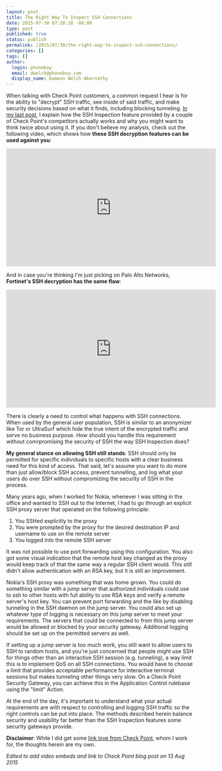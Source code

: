 ```yaml
---
layout: post
title: The Right Way To Inspect SSH Connections
date: 2015-07-30 07:28:10 -08:00
type: post
published: true
status: publish
permalink: /2015/07/30/the-right-way-to-inspect-ssh-connections/
categories: []
tags: []
author:
  login: phoneboy
  email: dwelch@phoneboy.com
  display_name: Dameon Welch-Abernathy
---
```

When talking with Check Point customers, a common request I hear is for the ability to "decrypt" SSH traffic, see inside of said traffic, and make security decisions based on what it finds, including blocking tunneling. [In my last post](/2015/07/29/lies-damn-lies-and-inspecting-ssh-traffic-securely/), I explain how the SSH Inspection feature provided by a couple of Check Point's competitors actually works and why you might want to think twice about using it. If you don't believe my analysis, check out the following video, which shows how **these SSH decryption features can be used against you**:

<center><iframe width="560" height="315" src="https://www.youtube.com/embed/ACxNbkTo1qQ" frameborder="0" allowfullscreen></iframe></center>

And in case you're thinking I'm just picking on Palo Alto Networks, **Fortinet's SSH decryption has the same flaw**:

<center><iframe width="560" height="315" src="https://www.youtube.com/embed/JUHfbj9O4RQ" frameborder="0" allowfullscreen></iframe></center>

There is clearly a need to control what happens with SSH connections. When used by the general user population, SSH is similar to an anonymizer like Tor or UltraSurf which hide the true intent of the encrypted traffic and serve no business purpose. How should you handle this requirement without comrpromising the security of SSH the way SSH Inspection does?

**My general stance on allowing SSH still stands**: SSH should only be permitted for specific individuals to specific hosts with a clear business need for this kind of access. That said, let's assume you want to do more than just allow/block SSH access, prevent tunnelling, and log what your users do over SSH without compromizing the security of SSH in the process. 

Many years ago, when I worked for Nokia, whenever I was sitting in the office and wanted to SSH out to the Internet, I had to go through an explicit SSH proxy server that operated on the following principle:

1. You SSHed explicitly to the proxy
2. You were prompted by the proxy for the desired destination IP and username to use on the remote server
3. You logged into the remote SSH server

It was not possible to use port forwarding using this configuration. You also got some visual indication that the remote host key changed as the proxy would keep track of that the same way a regular SSH client would. This still didn't allow authentication with an RSA key, but it is still an improvement. 

Nokia's SSH proxy was something that was home grown. You could do something similar with a jump server that authorized individuals could use to ssh to other hosts with full ability to use RSA keys and verify a remote server's host key. You can prevent port forwarding and the like by disabling tunneling in the SSH daemon on the jump server. You could also set up whatever type of logging is necessary on this jump server to meet your requirements. The servers that could be connected to from this jump server would be allowed or blocked by your security gateway. Additional logging should be set up on the permitted servers as well. 

If setting up a jump server is too much work, you still want to allow users to SSH to random hosts, and you're just concerned that people might use SSH for things other than an interactive SSH session (e.g. tunneling), a way limit this is to implement QoS on all SSH connections. You would have to choose a limit that provides acceptable performance for interactive terminal sessions but makes tunneling other things very slow. On a Check Point Security Gateway, you can achieve this in the Application Control rulebase using the "limit" Action. 

At the end of the day, it's important to understand what your actual requirements are with respect to controlling and logging SSH traffic so the right controls can be put into place. The methods described herein balance security and usability far better than the SSH Inspection features some security gateways provide.

**Disclaimer**: While I did get some [link love from Check Point](http://blog.checkpoint.com/2015/08/12/ssh-decryption-opens-door-to-very-old-security-vectors/), whom I work for, the thoughts herein are my own.

*Edited to add video embeds and link to Check Point blog post on 13 Aug 2015*
